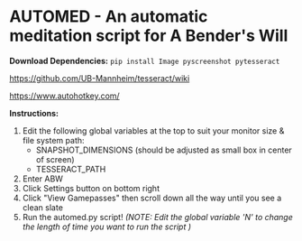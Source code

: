 # AUTOMED - An automatic meditation script for A Bender's Will


**Download Dependencies:**
`pip install Image pyscreenshot pytesseract`

https://github.com/UB-Mannheim/tesseract/wiki

https://www.autohotkey.com/


**Instructions:**
1. Edit the following global variables at the top to suit your monitor size & file system path:
   - SNAPSHOT_DIMENSIONS (should be adjusted as small box in center of screen)
   - TESSERACT_PATH
2. Enter ABW
3. Click Settings button on bottom right
4. Click "View Gamepasses" then scroll down all the way until you see a clean slate
5. Run the automed.py script!
*(NOTE: Edit the global variable 'N' to change the length of time you want to run the script )*
